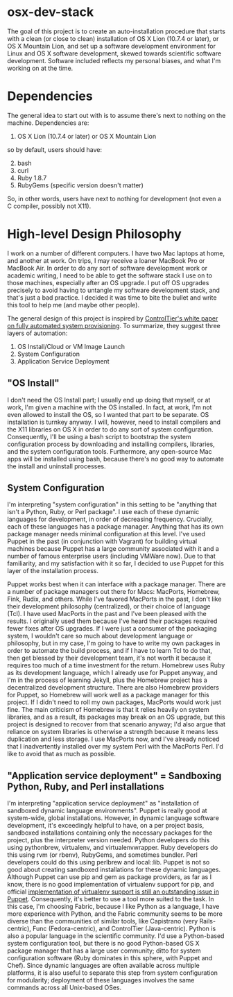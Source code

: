 # osx-dev-stack

The goal of this project is to create an auto-installation procedure that starts with a clean (or close to clean) installation of OS X Lion (10.7.4 or later), or OS X Mountain Lion, and set up a software development environment for Linux and OS X software development, skewed towards scientific software development. Software included reflects my personal biases, and what I'm working on at the time.

# Dependencies

The general idea to start out with is to assume there's next to nothing on the machine. Dependencies are:

1. OS X Lion (10.7.4 or later) or OS X Mountain Lion

so by default, users should have:

2. bash
3. curl
4. Ruby 1.8.7
5. RubyGems (specific version doesn't matter)

So, in other words, users have next to nothing for development (not even a C compiler, possibly not X11).

# High-level Design Philosophy

I work on a number of different computers. I have two Mac laptops at home, and another at work. On trips, I may receive a loaner MacBook Pro or MacBook Air. In order to do any sort of software development work or academic writing, I need to be able to get the software stack I use on to those machines, especially after an OS upgrade. I put off OS upgrades precisely to avoid having to untangle my software development stack, and that's just a bad practice. I decided it was time to bite the bullet and write this tool to help me (and maybe other people).

The general design of this project is inspired by [ControlTier's white paper on fully automated system provisioning](http://blog.controltier.com/2009/04/new-whitepaper-achieving-fully.html). To summarize, they suggest three layers of automation:

1. OS Install/Cloud or VM Image Launch
2. System Configuration
3. Application Service Deployment

## "OS Install"

I don't need the OS Install part; I usually end up doing that myself, or at work, I'm given a machine with the OS installed. In fact, at work, I'm not even allowed to install the OS, so I wanted that part to be separate. OS installation is turnkey anyway. I will, however, need to install compilers and the X11 libraries on OS X in order to do any sort of system configuration. Consequently, I'll be using a bash script to bootstrap the system configuration process by downloading and installing compilers, libraries, and the system configuration tools. Furthermore, any open-source Mac apps will be installed using bash, because there's no good way to automate the install and uninstall processes.

## System Configuration

I'm interpreting "system configuration" in this setting to be "anything that isn't a Python, Ruby, or Perl package". I use each of these dynamic languages for development, in order of decreasing frequency. Crucially, each of these languages has a package manager. Anything that has its own package manager needs minimal configuration at this level. I've used Puppet in the past (in conjunction with Vagrant) for building virtual machines because Puppet has a large community associated with it and a number of famous enterprise users (including VMWare now). Due to that familiarity, and my satisfaction with it so far, I decided to use Puppet for this layer of the installation process.

Puppet works best when it can interface with a package manager. There are a number of package managers out there for Macs: MacPorts, Homebrew, Fink, Rudix, and others. While I've favored MacPorts in the past, I don't like their development philosophy (centralized), or their choice of language (Tcl). I have used MacPorts in the past and I've been pleased with the results. I originally used them because I've heard their packages required fewer fixes after OS upgrades. If I were just a consumer of the packaging system, I wouldn't care so much about development language or philosophy, but in my case, I'm going to have to write my own packages in order to automate the build process, and if I have to learn Tcl to do that, then get blessed by their development team, it's not worth it because it requires too much of a time investment for the return. Homebrew uses Ruby as its development language, which I already use for Puppet anyway, and I'm in the process of learning Jekyll, plus the Homebrew project has a decentralized development structure. There are also Homebrew providers for Puppet, so Homebrew will work well as a package manager for this project. If I didn't need to roll my own packages, MacPorts would work just fine. The main criticism of Homebrew is that it relies heavily on system libraries, and as a result, its packages may break on an OS upgrade, but this project is designed to recover from that scenario anyway; I'd also argue that reliance on system libraries is otherwise a strength because it means less duplication and less storage. I use MacPorts now, and I've already noticed that I inadvertently installed over my system Perl with the MacPorts Perl. I'd like to avoid that as much as possible.

## "Application service deployment" = Sandboxing Python, Ruby, and Perl installations

I'm interpreting "application service deployment" as "installation of sandboxed dynamic language environments". Puppet is really good at system-wide, global installations. However, in dynamic language software development, it's exceedingly helpful to have, on a per project basis, sandboxed installations containing only the necessary packages for the project, plus the interpreter version needed. Python developers do this using pythonbrew, virtualenv, and virtualenvwrapper. Ruby developers do this using rvm (or rbenv), RubyGems, and sometimes bundler. Perl developers could do this using perlbrew and local::lib. Puppet is not so good about creating sandboxed installations for these dynamic languages. Although Puppet can use pip and gem as package providers, as far as I know, there is no good implementation of virtualenv support for pip, and official [implementation of virtualenv support is still an outstanding issue in Puppet](https://projects.puppetlabs.com/issues/7286). Consequently, it's better to use a tool more suited to the task. In this case, I'm choosing Fabric, because I like Python as a language, I have more experience with Python, and the Fabric community seems to be more diverse than the communities of similar tools, like Capistrano (very Rails-centric), Func (Fedora-centric), and ControlTier (Java-centric). Python is also a popular language in the scientific community. I'd use a Python-based system configuration tool, but there is no good Python-based OS X package manager that has a large user community; ditto for system configuration software (Ruby dominates in this sphere, with Puppet and Chef). Since dynamic languages are often available across multiple platforms, it is also useful to separate this step from system configuration for modularity; deployment of these languages involves the same commands across all Unix-based OSes.





